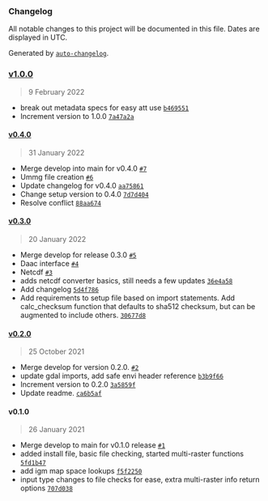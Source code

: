 ### Changelog

All notable changes to this project will be documented in this file. Dates are displayed in UTC.

Generated by [`auto-changelog`](https://github.com/CookPete/auto-changelog).

### [v1.0.0](https://github.jpl.nasa.gov/emit-sds/emit-utils/compare/v0.4.0...v1.0.0)

> 9 February 2022

- break out metadata specs for easy att use [`b469551`](https://github.jpl.nasa.gov/emit-sds/emit-utils/commit/b4695512a9276bf79f6e1435fb59e66c547f320e)
- Increment version to 1.0.0 [`7a47a2a`](https://github.jpl.nasa.gov/emit-sds/emit-utils/commit/7a47a2a93405fe3c4e9a2bc06aa4a1aac4dd84c1)

#### [v0.4.0](https://github.jpl.nasa.gov/emit-sds/emit-utils/compare/v0.3.0...v0.4.0)

> 31 January 2022

- Merge develop into main for v0.4.0 [`#7`](https://github.jpl.nasa.gov/emit-sds/emit-utils/pull/7)
- Ummg file creation [`#6`](https://github.jpl.nasa.gov/emit-sds/emit-utils/pull/6)
- Update changelog for v0.4.0 [`aa75861`](https://github.jpl.nasa.gov/emit-sds/emit-utils/commit/aa75861c7daf8e3c4fb9a22327355a38aacd9e7b)
- Change setup version to 0.4.0 [`7d7d404`](https://github.jpl.nasa.gov/emit-sds/emit-utils/commit/7d7d404a3e5a9ba622354aac1adb606474412e67)
- Resolve conflict [`88aa674`](https://github.jpl.nasa.gov/emit-sds/emit-utils/commit/88aa674c2adce357a61cae0a2e9fcf505f12e9d2)

#### [v0.3.0](https://github.jpl.nasa.gov/emit-sds/emit-utils/compare/v0.2.0...v0.3.0)

> 20 January 2022

- Merge develop for release 0.3.0 [`#5`](https://github.jpl.nasa.gov/emit-sds/emit-utils/pull/5)
- Daac interface [`#4`](https://github.jpl.nasa.gov/emit-sds/emit-utils/pull/4)
- Netcdf [`#3`](https://github.jpl.nasa.gov/emit-sds/emit-utils/pull/3)
- adds netcdf converter basics, still needs a few updates [`36e4a58`](https://github.jpl.nasa.gov/emit-sds/emit-utils/commit/36e4a58dce35d88b3ffafb217d9243e39ed5b1ec)
- Add changelog [`5d4f786`](https://github.jpl.nasa.gov/emit-sds/emit-utils/commit/5d4f786868c3b3dcb5bdd78a932ef95b63177c9c)
- Add requirements to setup file based on import statements. Add calc_checksum function that defaults to sha512 checksum, but can be augmented to include others. [`30677d8`](https://github.jpl.nasa.gov/emit-sds/emit-utils/commit/30677d8cf8bdda89f32cb23252826e95c100a72d)

#### [v0.2.0](https://github.jpl.nasa.gov/emit-sds/emit-utils/compare/v0.1.0...v0.2.0)

> 25 October 2021

- Merge develop for version 0.2.0. [`#2`](https://github.jpl.nasa.gov/emit-sds/emit-utils/pull/2)
- update gdal imports, add safe envi header reference [`b3b9f66`](https://github.jpl.nasa.gov/emit-sds/emit-utils/commit/b3b9f663e23ebbebc8e6b183f9bd90c3a20639f5)
- Increment version to 0.2.0 [`3a5859f`](https://github.jpl.nasa.gov/emit-sds/emit-utils/commit/3a5859fac439dfc8bc968b1e072535b69861843f)
- Update readme. [`ca6b5af`](https://github.jpl.nasa.gov/emit-sds/emit-utils/commit/ca6b5af3df2229cd78b6dba2885fc38b496a7604)

#### v0.1.0

> 26 January 2021

- Merge develop to main for v0.1.0 release [`#1`](https://github.jpl.nasa.gov/emit-sds/emit-utils/pull/1)
- added install file, basic file checking, started multi-raster functions [`5fd1b47`](https://github.jpl.nasa.gov/emit-sds/emit-utils/commit/5fd1b4784a21cc948be410565ca5e525dfbf0c7f)
- add igm map space lookups [`f5f2250`](https://github.jpl.nasa.gov/emit-sds/emit-utils/commit/f5f2250a9ab6faa3bba44718f3d13509b84a9439)
- input type changes to file checks for ease, extra multi-raster info return options [`707d038`](https://github.jpl.nasa.gov/emit-sds/emit-utils/commit/707d03868cb1b5ad0473350a268a158577cee20c)
